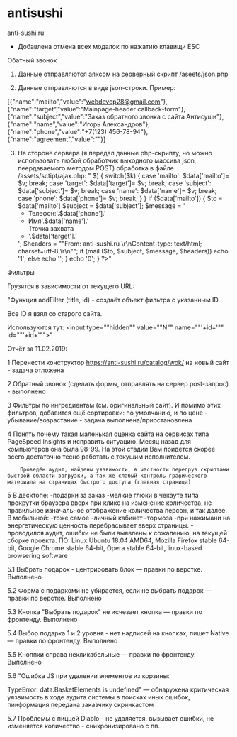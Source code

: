 # antisushi
anti-sushi.ru

* Добавлена отмена всех модалок по нажатию клавищи ESC

Обатный звонок

1. Данные отправляются аяксом на серверный скрипт /aseets/json.php

2. Данные отправляются в виде json-строки. Пример:

[{"name":"mailto","value":"webdevep28@gmail.com"},{"name":"target","value":"Mainpage-header callback-form"},{"name":"subject","value":"Заказ обратного звонка с сайта Антисуши"},{"name":"name","value":"Игорь Александров"},{"name":"phone","value":"+7(123) 456-78-94"},{"name":"agreement","value":""}]

3. На стороне сервера (я передал данные php-скрипту, но можно использовать любой обработчик выходного массива json, пеердаваемого методом POST) обработка в файле /assets/sctipt/ajax.php:
"<?php
        if (!isset($_POST['json_data'])) { echo '0'; exit(); };
        $json_data= json_decode($_POST['json_data']);
        $data=array();
        foreach ($json_data as $k => $) {
                switch($k) {
                        case 'mailto': $data['mailto']= $v; break;
                        case 'target': $data['target']= $v; break;
                        case 'subject': $data['subject']= $v; break;
                        case 'name': $data['name']= $v; break;
                        case 'phone': $data['phone']= $v; break;
                }
        }
        if ($data['mailto']) {
                $to = $data['mailto']
                $subject = $data['subject'];
                $message = '<ul><li>Телефон:'.$data['phone'].'</li><li>Имя'.$data['name'].'</li>Тточка захвата<li>'.$data['target'].'</li></ul>';
                $headers = ""From: anti-sushi.ru <info@anti-sushi.ru>\r\nContent-type: text/html; charset=utf-8 \r\n"";
                if (mail ($to, $subject, $message, $headers)) echo '1'; else echo '';
        }
        echo '0';
}
?>"

Фильтры

Грузятся в зависимости от текущего URL:

"Функция addFilter (title, id) - создаёт объект фильтра с указанным ID.

Все ID я взял со старого сайта.

Используются тут: <input type=""hidden"" value=""N"" name=""'+id+'"" id=""'+id+'"">"

Отчёт за 11.02.2019:

1	Перенести конструктор https://anti-sushi.ru/catalog/wok/ на новый сайт - задача отложена

2	Обратный звонок (сделать формы, отправлять на сервер post-запрос) - выполнено

3	Фильтры по ингредиентам (см. оригинальный сайт). И помимо этих фильтров, добавится ещё сортировки: по умолчанию, и по цене - убывание/возрастание - задача выполнена/приостановлена

4	Понять почему такая маленькая оценка сайта на сервисах типа PageSpeed Insights и исправить ситуацию. Месяц назад для компьютеров она была 98-99. На этой стадии Вам придётся скорее всего достаточно тесно работать с текущим исполнителем.

        Проведён аудит, найдены уязвимости, в частности перегруз скриптами быстрой области загрузки, а так же слабый контроль графического материала на страницах быстрого доступа (главная страница)
        
5	В десктопе:  -подарки за заказ -мелкие глюки в чекауте типа прокрутки браузера вверх при клике на изменение количества, не правильное изначальное отображение количества персон, и так далее. В мобильной: -тоже самое -личный кабинет -тормоза -при нажимани на энергетическую ценность перебрасывает вверх страницы. - проводился аудит, ошибки не были выявлены к сожалению, на текущей сборке проекта. ПО: Linux Ubuntu 18.04 AMD64, Mozilla Firefox stable 64-bit, Google Chrome stable 64-bit, Opera stable 64-bit, linux-based browsering software

5.1	Выбрать подарок - центрировать блок — правки по верстке. Выполнено

5.2	Форма с подаркоми не убирается, если не выбрать подарок — правки по верстке. Выполнено

5.3	Кнопка "Выбрать подарок" не исчезает кнопка — правки по фронтенду. Выполнено

5.4	Выбор подарка 1 и 2 уровня - нет надписей на кнопках, пишет Native — правки по фронтенду. Выполнено

5.5	Кноппки справа некликабельные  — правки по фронтенду. Выполнено

5.6	"Ошибка JS при удалении элементов из корзины:

TypeError: data.BasketElements is undefined" — обнаружена критическая уязвимость в ходе аудита системы в поисках иных ошибок, пинформация передана заказчику скринкастом

5.7	Проблемы с пиццей Diablo - не удаляется, вызывает ошибки, не изменяется количество - снихронизировано с пп.

